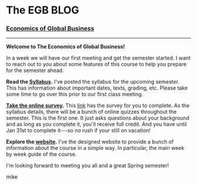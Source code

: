# The EGB BLOG
### [Economics of Global Business](index.md)
---

**Welcome to The Economics of Global Business!**

In a week we will have our first meeting and get the semester started. I want to reach out to you about some features of this course to help you prepare for the semester ahead.

**Read the [Syllabus](https://github.com/mwaugh0328/EGB/raw/master/materials/syllabus/syllabus_waugh_egb_spring_2019.pdf).** I've posted the syllabus for the upcoming semester. This has information about important dates, texts, grading, etc. Please take some time to go over this prior to our first class meeting.

**[Take the online survey](https://docs.google.com/forms/d/e/1FAIpQLSdpE_eI2_znxkrBR9s_3rZB_Ky4JZIc_p4pNKzj7iLYciU79Q/viewform?usp=sf_link).** This [link](https://docs.google.com/forms/d/e/1FAIpQLSdpE_eI2_znxkrBR9s_3rZB_Ky4JZIc_p4pNKzj7iLYciU79Q/viewform?usp=sf_link) has the survey for you to complete. As the syllabus details, there will be a bunch of online quizzes throughout the semester. This is the first one. It just asks questions about your background and as long as you complete it, you'll receive full credit. And you have until Jan 31st to complete it---so no rush if your still on vacation!

**Explore the [website](https://mwaugh0328.github.io/EGB/).** I've the designed website to provide a bunch of information about the course in a simple way. In particular, the main week by week guide of the course.

I'm looking forward to meeting you all and a great Spring semester!

mike
